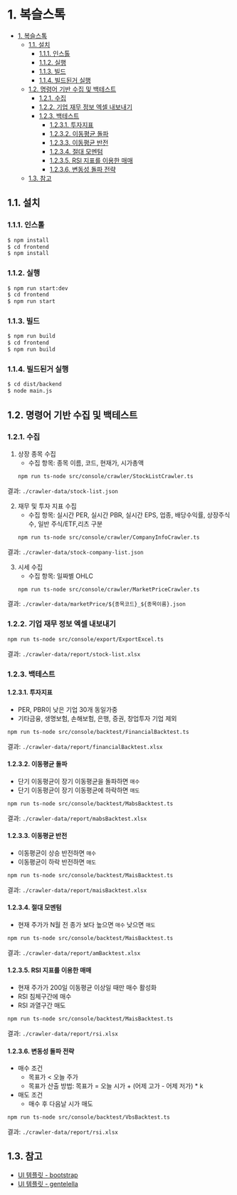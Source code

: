 # 1. 복슬스톡
- [1. 복슬스톡](#1-복슬스톡)
  - [1.1. 설치](#11-설치)
    - [1.1.1. 인스톨](#111-인스톨)
    - [1.1.2. 실행](#112-실행)
    - [1.1.3. 빌드](#113-빌드)
    - [1.1.4. 빌드된거 실행](#114-빌드된거-실행)
  - [1.2. 명령어 기반 수집 및 백테스트](#12-명령어-기반-수집-및-백테스트)
    - [1.2.1. 수집](#121-수집)
    - [1.2.2. 기업 재무 정보 엑셀 내보내기](#122-기업-재무-정보-엑셀-내보내기)
    - [1.2.3. 백테스트](#123-백테스트)
      - [1.2.3.1. 투자지표](#1231-투자지표)
      - [1.2.3.2. 이동평균 돌파](#1232-이동평균-돌파)
      - [1.2.3.3. 이동평균 반전](#1233-이동평균-반전)
      - [1.2.3.4. 절대 모멘텀](#1234-절대-모멘텀)
      - [1.2.3.5. RSI 지표를 이용한 매매](#1235-rsi-지표를-이용한-매매)
      - [1.2.3.6. 변동성 돌파 전략](#1236-변동성-돌파-전략)
  - [1.3. 참고](#13-참고)

## 1.1. 설치
### 1.1.1. 인스톨

```bash
$ npm install
$ cd frontend
$ npm install
```
### 1.1.2. 실행

```bash
$ npm run start:dev
$ cd frontend
$ npm run start
```

### 1.1.3. 빌드

```bash
$ npm run build
$ cd frontend
$ npm run build
```

### 1.1.4. 빌드된거 실행
```bash
$ cd dist/backend
$ node main.js
```

## 1.2. 명령어 기반 수집 및 백테스트
### 1.2.1. 수집
1. 상장 종목 수집
   - 수집 항목: 종목 이름, 코드, 현재가, 시가총액
   ```sh
   npm run ts-node src/console/crawler/StockListCrawler.ts
   ```
  결과: `./crawler-data/stock-list.json`

2. 재무 및 투자 지표 수집
   - 수집 항목: 실시간 PER, 실시간 PBR, 실시간 EPS, 업종, 배당수익률, 상장주식수, 일반 주식/ETF,리츠 구분
   ```sh
   npm run ts-node src/console/crawler/CompanyInfoCrawler.ts
   ```
  결과: `./crawler-data/stock-company-list.json`

3. 시세 수집
   - 수집 항목: 일짜별 OHLC
   ```sh
   npm run ts-node src/console/crawler/MarketPriceCrawler.ts
   ```
  결과: `./crawler-data/marketPrice/${종목코드}_${종목이름}.json`

### 1.2.2. 기업 재무 정보 엑셀 내보내기
```sh
npm run ts-node src/console/export/ExportExcel.ts
```
결과: `./crawler-data/report/stock-list.xlsx`

### 1.2.3. 백테스트
#### 1.2.3.1. 투자지표
- PER, PBR이 낮은 기업 30개 동일가중
- 기타금융, 생명보험, 손해보험, 은행, 증권, 창업투자 기업 제외
```sh
npm run ts-node src/console/backtest/FinancialBacktest.ts
```
결과: `./crawler-data/report/financialBacktest.xlsx`
#### 1.2.3.2. 이동평균 돌파
- 단기 이동평균이 장기 이동평균을 돌파하면 `매수`
- 단기 이동평균이 장기 이동평균에 하락하면 `매도`
```sh
npm run ts-node src/console/backtest/MabsBacktest.ts
```
결과: `./crawler-data/report/mabsBacktest.xlsx`
####  1.2.3.3. 이동평균 반전
- 이동평균이 상승 반전하면 `매수`
- 이동평균이 하락 반전하면 `매도`
```sh
npm run ts-node src/console/backtest/MaisBacktest.ts
```
결과: `./crawler-data/report/maisBacktest.xlsx`

#### 1.2.3.4. 절대 모멘텀
- 현재 주가가 N월 전 종가 보다 높으면 `매수` 낮으면 `매도`
```sh
npm run ts-node src/console/backtest/MaisBacktest.ts
```
결과: `./crawler-data/report/amBacktest.xlsx`

#### 1.2.3.5. RSI 지표를 이용한 매매
- 현재 주가가 200일 이동평균 이상일 때만 매수 활성화
- RSI 침체구간에 매수
- RSI 과열구간 매도
```sh
npm run ts-node src/console/backtest/MaisBacktest.ts
```
결과: `./crawler-data/report/rsi.xlsx`
#### 1.2.3.6. 변동성 돌파 전략
- 매수 조건
  - 목표가 < 오늘 주가
  - 목표가 산출 방법: 목표가 = 오늘 시가 + (어제 고가 - 어제 저가) * k
- 매도 조건
  - 매수 후 다음날 시가 매도
```sh
npm run ts-node src/console/backtest/VbsBacktest.ts
```
결과: `./crawler-data/report/rsi.xlsx`

## 1.3. 참고
- [UI 템플릿 - bootstrap](https://bootstrap-vue.js.org/)
- [UI 템플릿 - gentelella](https://github.com/ColorlibHQ/gentelella)
